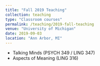 ```yaml
---
title: "Fall 2019 Teaching"
collection: teaching
type: "Classroom courses"
permalink: /teaching/2019-fall-teaching
venue: "University of Michigan"
date: 2019-09-03
location: "Ann Arbor, MI"
---
```


* Talking Minds (PSYCH 349 / LING 347)
* Aspects of Meaning (LING 316)
